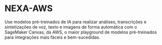 # NEXA-AWS
Use modelos pré-treinados de IA para realizar análises, transcrições e sintetizações de voz, texto e imagens de forma automática com o SageMaker Canvas, da AWS, o maior playground de modelos pré-treinados para integrações mais fáceis e bem-sucedidas.
